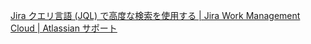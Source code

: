 [Jira クエリ言語 (JQL) で高度な検索を使用する | Jira Work Management Cloud | Atlassian サポート](https://support.atlassian.com/ja/jira-work-management/docs/use-advanced-search-with-jira-query-language-jql/)